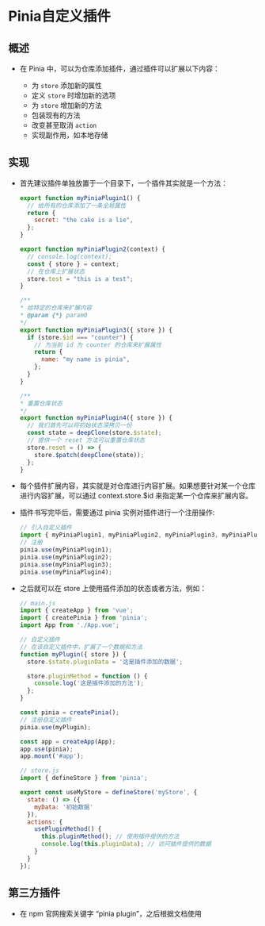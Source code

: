 # Pinia自定义插件

## 概述

+ 在 Pinia 中，可以为仓库添加插件，通过插件可以扩展以下内容：

  + 为 `store` 添加新的属性
  + 定义 `store` 时增加新的选项
  + 为 `store` 增加新的方法
  + 包装现有的方法
  + 改变甚至取消 `action`
  + 实现副作用，如本地存储

## 实现

+ 首先建议插件单独放置于一个目录下，一个插件其实就是一个方法：

  ```js
  export function myPiniaPlugin1() {
    // 给所有的仓库添加了一条全局属性
    return {
      secret: "the cake is a lie",
    };
  }

  export function myPiniaPlugin2(context) {
    // console.log(context);
    const { store } = context;
    // 在仓库上扩展状态
    store.test = "this is a test";
  }

  /**
  * 给特定的仓库来扩展内容
  * @param {*} param0
  */
  export function myPiniaPlugin3({ store }) {
    if (store.$id === "counter") {
      // 为当前 id 为 counter 的仓库来扩展属性
      return {
        name: "my name is pinia",
      };
    }
  }

  /**
  * 重置仓库状态
  */
  export function myPiniaPlugin4({ store }) {
    // 我们首先可以将初始状态深拷贝一份
    const state = deepClone(store.$state);
    // 提供一个 reset 方法可以重置仓库状态
    store.reset = () => {
      store.$patch(deepClone(state));
    };
  }
  ```

+ 每个插件扩展内容，其实就是对仓库进行内容扩展。如果想要针对某一个仓库进行内容扩展，可以通过 context.store.$id 来指定某一个仓库来扩展内容。

+ 插件书写完毕后，需要通过 pinia 实例对插件进行一个注册操作:

  ```js
  // 引入自定义插件
  import { myPiniaPlugin1, myPiniaPlugin2, myPiniaPlugin3, myPiniaPlugin4} from './plugins';
  // 注册
  pinia.use(myPiniaPlugin1);
  pinia.use(myPiniaPlugin2);
  pinia.use(myPiniaPlugin3);
  pinia.use(myPiniaPlugin4);
  ```

+ 之后就可以在 store 上使用插件添加的状态或者方法，例如：

  ```js
  // main.js
  import { createApp } from 'vue';
  import { createPinia } from 'pinia';
  import App from './App.vue';

  // 自定义插件
  // 在该自定义插件中，扩展了一个数据和方法
  function myPlugin({ store }) {
    store.$state.pluginData = '这是插件添加的数据';

    store.pluginMethod = function () {
      console.log('这是插件添加的方法');
    };
  }

  const pinia = createPinia();
  // 注册自定义插件
  pinia.use(myPlugin);

  const app = createApp(App);
  app.use(pinia);
  app.mount('#app');
  ```

  ```js
  // store.js
  import { defineStore } from 'pinia';

  export const useMyStore = defineStore('myStore', {
    state: () => ({
      myData: '初始数据'
    }),
    actions: {
      usePluginMethod() {
        this.pluginMethod(); // 使用插件提供的方法
        console.log(this.pluginData); // 访问插件提供的数据
      }
    }
  });
  ```

## 第三方插件

+ 在 npm 官网搜索关键字 “pinia plugin”，之后根据文档使用
